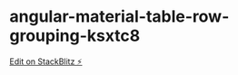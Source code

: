 # angular-material-table-row-grouping-ksxtc8

[Edit on StackBlitz ⚡️](https://stackblitz.com/edit/angular-material-table-row-grouping-ksxtc8)